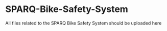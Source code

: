 # SPARQ-Bike-Safety-System
All files related to the SPARQ Bike Safety System should be uploaded here
